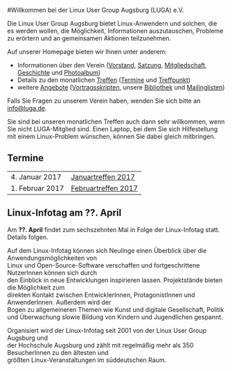 #Willkommen bei der Linux User Group Augsburg (LUGA) e.V.

Die Linux User Group Augsburg bietet Linux-Anwendern und solchen, die es werden wollen, die Möglichkeit, Informationen auszutauschen, Probleme zu erörtern und an gemeinsamen Aktionen teilzunehmen.

Auf unserer Homepage bieten wir Ihnen unter anderem:

* Informationen über den Verein ([Vorstand](/Wir_ueber_uns/Kontakte/), 
[Satzung](/Wir_ueber_uns/Satzung/), [Mitgliedschaft](/Wir_ueber_uns/Mitgliedschaft/), 
[Geschichte](/Wir_ueber_uns/Geschichte/) und [Photoalbum](/Wir_ueber_uns/Album/))
* Details zu den monatlichen [Treffen](/Treffen/) ([Termine](/Treffen/Termine/) und 
[Treffpunkt](/Treffen/Treffpunkt/))
* weitere [Angebote](/Angebote/) ([Vortragsskripten](/Angebote/Vortraege/),
unsere [Bibliothek](/Angebote/Bibliothek/) und [Mailinglisten](/Angebote/Mailinglisten/))

Falls Sie Fragen zu unserem Verein haben, wenden Sie sich bitte an info@luga.de.

Sie sind bei unseren monatlichen Treffen auch dann sehr willkommen, wenn Sie nicht LUGA-Mitglied sind. Einen Laptop, bei dem Sie sich Hilfestellung mit einem Linux-Problem wünschen, können Sie dabei gleich mitbringen. 

## Termine
|||
|-|-|
|4. Januar 2017|[Januartreffen 2017](/Treffen/Termine/01_2017/)|
|1. Februar 2017|[Februartreffen 2017](/Treffen/Termine/02_2017/)|

## Linux-Infotag am ??. April

Am **??. April** findet zum sechszehnten Mal in Folge der Linux-Infotag statt. Details folgen.

Auf dem Linux-Infotag können sich Neulinge einen Überblick über die Anwendungsmöglichkeiten von   
Linux und Open-Source-Software verschaffen und fortgeschrittene NutzerInnen können sich durch   
den Einblick in neue Entwicklungen inspirieren lassen. Projektstände bieten die Möglichkeit zum   
direkten Kontakt zwischen EntwicklerInnen, ProtagonistInnen und AnwenderInnen. Außerdem wird der   
Bogen zu allgemeineren Themen wie Kunst und digitale Gesellschaft, Politik und Überwachung slowie Bildung von Kindern und Jugendlichen gespannt.                        
                                                                                                      
Organisiert wird der Linux-Infotag seit 2001 von  der Linux User Group Augsburg und   
der Hochschule Augsburg und zählt mit regelmäßig mehr als 350 BesucherInnen zu den ältesten  und   
größten Linux-Veranstaltungen im süddeutschen Raum.                     

